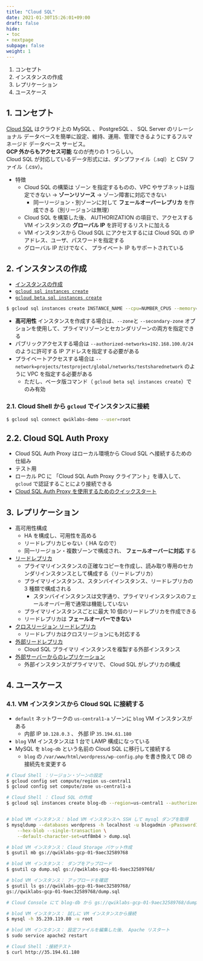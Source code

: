 ```yaml
---
title: "Cloud SQL"
date: 2021-01-30T15:26:01+09:00
draft: false
hide:
- toc
- nextpage
subpage: false
weight: 1
---
```


<!--more-->

1. コンセプト
2. インスタンスの作成
3. レプリケーション
4. ユースケース

## 1. コンセプト

[Cloud SQL](https://cloud.google.com/sql/docs) はクラウド上の MySQL 、 PostgreSQL 、 SQL Server のリレーショナル データベースを簡単に設定、維持、運用、管理できるようにするフルマネージド データベース サービス。  
**GCP 外からもアクセス可能** なのが売りの 1 つらしい。  
Cloud SQL が対応しているデータ形式には、ダンプファイル（.sql）と CSV ファイル（.csv）。

- 特徴
    - Cloud SQL の構築は ゾーン を指定するものの、VPC やサブネットは指定できない -> **ゾーンリソース** -> ゾーン障害に対応できない
        - 同一リージョン・別ゾーンに対して **フェールオーバーレプリカ** を作成できる（別リージョンは無理）
    - Cloud SQL を構築した後、 AUTHORIZATION の項目で、アクセスする VM インスタンスの **グローバル IP** を許可するリストに加える
    - VM インスタンスから Cloud SQL にアクセスするには Cloud SQL の IP アドレス、ユーザ、パスワードを指定する
    - グローバル IP だけでなく、 プライベート IP もサポートされている


## 2. インスタンスの作成

- [インスタンスの作成](https://cloud.google.com/sql/docs/mysql/create-instance#gcloud)
- [`gcloud sql instances create`](https://cloud.google.com/sdk/gcloud/reference/sql/instances/create)
- [`gcloud beta sql instances create`](https://cloud.google.com/sdk/gcloud/reference/beta/sql/instances/create)

```bash
$ gcloud sql instances create INSTANCE_NAME --cpu=NUMBER_CPUS --memory=MEMORY_SIZE --region=REGION
```

- **高可用性** インスタンスを作成する場合は、`--zone`と `--secondary-zone` オプションを使用して、プライマリゾーンとセカンダリゾーンの両方を指定できる
- パブリックアクセスする場合は `--authorized-networks=192.168.100.0/24` のように許可する IP アドレスを指定する必要がある
- プライベートアクセスする場合は `--network=projects/testproject/global/networks/testsharednetwork` のように VPC を指定する必要がある
    - ただし、ベータ版コマンド（ `gcloud beta sql instances create`）でのみ有効

### 2.1. Cloud Shell から `gcloud` でインスタンスに接続

```bash
$ gcloud sql connect qwiklabs-demo --user=root
```

## 2.2. Cloud SQL Auth Proxy

- Cloud SQL Auth Proxy はローカル環境から Cloud SQL へ接続するための仕組み
- テスト用
- ローカル PC に 「Cloud SQL Auth Proxy クライアント」を導入して、 `gcloud` で認証することにより接続できる
- [Cloud SQL Auth Proxy を使用するためのクイックスタート](https://cloud.google.com/sql/docs/mysql/quickstart-proxy-test)

## 3. レプリケーション

- 高可用性構成
    - HA を構成し、可用性を高める
    - リードレプリカじゃない（ HA なので）
    - 同一リージョン・複数ゾーンで構成され、 **フェールオーバーに対応** する
- [リードレプリカ](https://cloud.google.com/sql/docs/postgres/replication#read-replicas)
    - プライマリインスタンスの正確なコピーを作成し、読み取り専用のセカンダリインスタンスとして構成する（リードレプリカ）
    - プライマリインスタンス、スタンバイインスタンス、リードレプリカの 3 種類で構成される
        - スタンバイインスタンスは文字通り、プライマリインスタンスのフェールオーバー用で通常は機能していない
    - プライマリインスタンスごとに最大 10 個のリードレプリカを作成できる
    - リードレプリカは **フェールオーバーできない**
- [クロスリージョン リードレプリカ](https://cloud.google.com/sql/docs/postgres/replication#cross-region-read-replicas)
    - リードレプリカはクロスリージョンにも対応する
- [外部リードレプリカ](https://cloud.google.com/sql/docs/mysql/replication#external-read-replicas)
    - Cloud SQL プライマリ インスタンスを複製する外部インスタンス
- [外部サーバーからのレプリケーション](https://cloud.google.com/sql/docs/mysql/replication/replication-from-external)
    - 外部インスタンスがプライマリで、 Cloud SQL がレプリカの構成

## 4. ユースケース

### 4.1. VM インスタンスから Cloud SQL に接続する

- `default` ネットワークの `us-central1-a` ゾーンに `blog` VM インスタンスがある
    - 内部 IP `10.128.0.3` 、 外部 IP `35.194.61.180`
- `blog` VM インスタンスは 1 台で LAMP 構成になっている
- MySQL を `blog-db` という名前の Cloud SQL に移行して接続する
    - `blog` の `/var/www/html/wordpress/wp-config.php` を書き換えて DB の接続先を変更する

```bash
# Cloud Shell ：リージョン・ゾーンの設定
$ gcloud config set compute/region us-central1
$ gcloud config set compute/zone us-central1-a

# Cloud Shell ： Cloud SQL の作成
$ gcloud sql instances create blog-db --region=us-central1 --authorized-networks=35.194.61.180/32


# blod VM インスタンス： blod VM インスタンスへ SSH して mysql ダンプを取得
$ mysqldump --databases wordpress -h localhost -u blogadmin -pPassword1* \
    --hex-blob --single-transaction \
    --default-character-set=utf8mb4 > dump.sql

# blod VM インスタンス： Cloud Storage バケット作成
$ gsutil mb gs://qwiklabs-gcp-01-9aec32589768

# blod VM インスタンス： ダンプをアップロード
$ gsutil cp dump.sql gs://qwiklabs-gcp-01-9aec32589768/

# blod VM インスタンス： アップロードを確認
$ gsutil ls gs://qwiklabs-gcp-01-9aec32589768/
gs://qwiklabs-gcp-01-9aec32589768/dump.sql

# Cloud Console にて blog-db から gs://qwiklabs-gcp-01-9aec32589768/dump.sql をインポート

# blod VM インスタンス： 試しに VM インスタンスから接続
$ mysql -h 35.239.119.80 -u root

# blod VM インスタンス： 設定ファイルを編集した後、 Apache リスタート
$ sudo service apache2 restart

# Cloud Shell ：接続テスト
$ curl http://35.194.61.180
```